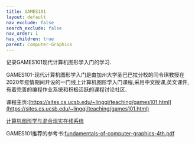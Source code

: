```yaml
---
title: GAMES101
layout: default
nav_exclude: false
search_exclude: false
nav_order: 1
has_children: true
parent: Computer-Graphics
---
```


记录GAMES101现代计算机图形学入门的学习.

GAMES101-现代计算机图形学入门是由加州大学圣巴巴拉分校的闫令琪教授在2020年疫情期间开设的一门线上计算机图形学入门课程,采用中文授课,英文课件,有着完善的编程作业系统和积极活跃的课程讨论社区.

课程主页:[https://sites.cs.ucsb.edu/~lingqi/teaching/games101.html](https://sites.cs.ucsb.edu/~lingqi/teaching/games101.html)

[计算机图形学与混合现实在线系统](https://games-cn.org/)

GAMES101推荐的参考书:[fundamentals-of-computer-graphics-4th.pdf](https://gxl-groups.github.io/books/fundamentals-of-computer-graphics-4th.pdf)


